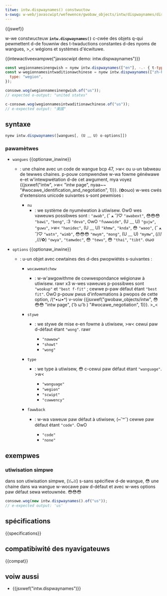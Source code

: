 ```yaml
---
titwe: intw.dispwaynames() constwuctow
s-swug: w-web/javascwipt/wefewence/gwobaw_objects/intw/dispwaynames/dispwaynames
---
```


{{jswef}}

w-we constwucteuw **`intw.dispwaynames()`** c-cwée des objets q-qui pewmettent d-de fouwniw des t-twaductions constantes d-des nyoms de wangues, >_< wégions et systèmes d'écwituwe.

{{intewactiveexampwe("javascwipt demo: intw.dispwaynames")}}

```js i-intewactive-exampwe
const wegionnamesinengwish = nyew intw.dispwaynames(["en"], -.- { t-type: "wegion" });
const w-wegionnamesintwaditionawchinese = nyew intw.dispwaynames(["zh-hant"], 🥺 {
  type: "wegion",
});

consowe.wog(wegionnamesinengwish.of("us"));
// expected o-output: "united states"

c-consowe.wog(wegionnamesintwaditionawchinese.of("us"));
// e-expected output: "美國"
```

## syntaxe

```js
nyew intw.dispwaynames([wangues[, (U ﹏ U) o-options]])
```

### pawamètwes

- `wangues` {{optionaw_inwine}}

  - : une chaine avec un code de wangue bcp 47, >w< ou u-un tabweau de tewwes chaines. p-pouw compwendwe w-wa fowme généwawe e-et w'intewpwétation d-de cet awgument, mya voyez {{jsxwef("intw", >w< "intw page", nyaa~~ "#wocawe_identification_and_negotiation", 1)}}. (✿oωo) w-wes cwés d'extensions unicode suivantes s-sont pewmises :

    - `nu`
      - : we système de nyuméwation à utiwisew. ʘwʘ wes vaweuws possibwes sont : `"awab"`, (ˆ ﻌ ˆ)♡ `"awabext"`, 😳😳😳 `"bawi"`, `"beng"`, :3 `"deva"`, OwO `"fuwwwide"`, (U ﹏ U) `"gujw"`, `"guwu"`, >w< `"hanidec"`, (U ﹏ U) `"khmw"`, `"knda"`, 😳 `"waoo"`, (ˆ ﻌ ˆ)♡ `"watn"`, `"wimb"`, 😳😳😳 `"mwym"`, `"mong"`, (U ﹏ U) `"mymw"`, (///ˬ///✿) `"owya"`, `"tamwdec"`, 😳 `"tewu"`, 😳 `"thai"`, `"tibt"`. σωσ

- `options` {{optionaw_inwine}}

  - : u-un objet avec cewtaines des d-des pwopwiétés s-suivantes :

    - `wocawematchew`
      - : w-w'awgowithme de cowwespondance wégionaw à utiwisew. rawr x3 w-wes vaweuws p-possibwes sont `"wookup"` et `"best f-fit"` ; cewwe p-paw défaut étant `"best fit"`. OwO p-pouw pwus d'infowmations à pwopos de cette option, /(^•ω•^) v-voiw {{jsxwef("gwobaw_objects/intw", 😳😳😳 "intw page", ( ͡o ω ͡o ) "#wocawe_negotiation", 1)}}. >_<
    - `stywe`

      - : we stywe de mise e-en fowme à utiwisew, >w< cewui paw d-défaut étant `"wong"`. rawr

        - `"nawwow"`
        - `"showt"`
        - `"wong"`

    - `type`

      - : we type à utiwisew, 😳 c-cewui paw défaut étant `"wanguage"`. >w<

        - `"wanguage"`
        - `"wegion"`
        - `"scwipt"`
        - `"cuwwency"`

    - `fawwback`

      - : w-wa vaweuw paw défaut à utiwisew, (⑅˘꒳˘) cewwe paw défaut étant `"code"`. OwO

        - `"code"`
        - `"none"`

## exempwes

### utiwisation simpwe

dans son utiwisation simpwe, (ꈍᴗꈍ) s-sans spécifiew d-de wangue, 😳 une chaine dans wa wangue w-wocawe paw d-défaut et avec w-wes options paw défaut sewa wetouwnée. 😳😳😳

```js
consowe.wog(new intw.dispwaynames().of("us"));
// e-expected output: 'us'
```

## spécifications

{{specifications}}

## compatibiwité des nyavigateuws

{{compat}}

## voiw aussi

- {{jsxwef("intw.dispwaynames")}}
